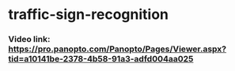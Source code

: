 # traffic-sign-recognition
### Video link: https://pro.panopto.com/Panopto/Pages/Viewer.aspx?tid=a10141be-2378-4b58-91a3-adfd004aa025
